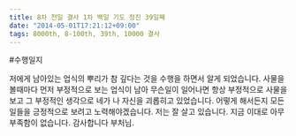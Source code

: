```yaml
---
title: 8차 천일 결사 1차 백일 기도 정진 39일째
date: "2014-05-01T17:21:12+09:00"
tags: 8000th, 8-100th, 39th, 10000 결사
---
```


#수행일지

저에게 남아있는 업식의 뿌리가 참 깊다는 것을 수행을 하면서 알게 되었습니다. 사물을 볼때마다 먼저 부정적으로 보는 업식이 남아 무슨일이 일어나면 항상 부정적으로 사물을 보고 그 부정적인 생각으로 네가 나 자신을 괴롭히고 있었습니다. 어떻게 해서든지 모든 일들을 긍정적으로 보려고 노력해야겠습니다. 저는 잘 살고 있습니다. 지금 이대로 아무 부족함이 없습니다. 감사합니다 부처님.
